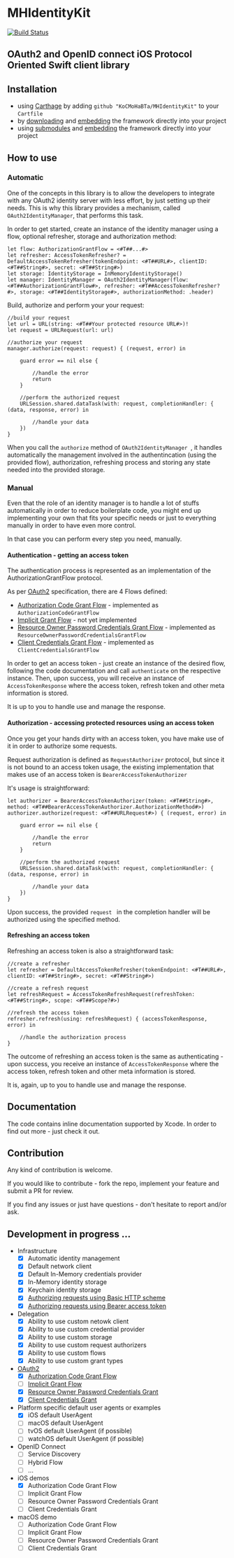 # MHIdentityKit

[![Build Status](https://app.bitrise.io/app/e4aae8e132be2cf8/status.svg?token=FHpa_DLw0GpS-_rbXunbYQ&branch=master)](https://www.bitrise.io/app/e4aae8e132be2cf8)

## OAuth2 and OpenID connect iOS Protocol Oriented Swift client library

## Installation

[embedding]:
https://developer.apple.com/library/content/technotes/tn2435/_index.html#//apple_ref/doc/uid/DTS40017543-CH1-PROJ_CONFIG-APPS_WITH_MULTIPLE_XCODE_PROJECTS

- using [Carthage](https://github.com/Carthage/Carthage) by adding `github "KoCMoHaBTa/MHIdentityKit"` to your `Cartfile`
- by [downloading](https://github.com/KoCMoHaBTa/MHIdentityKit/releases) and [embedding] the framework directly into your project
- using [submodules](http://git-scm.com/docs/git-submodule) and [embedding] the framework directly into your project

## How to use

### Automatic

One of the concepts in this library is to allow the developers to integrate with any OAuth2 identity server with less effort, by just setting up their needs. This is why this library provides a mechanism, called `OAuth2IdentityManager`, that performs this task.

In order to get started, create an instance of the identity manager using a flow, optional refresher, storage and authorization method:

	let flow: AuthorizationGrantFlow = <#T##...#>
    let refresher: AccessTokenRefresher? = DefaultAccessTokenRefresher(tokenEndpoint: <#T##URL#>, clientID: <#T##String#>, secret: <#T##String#>)
    let storage: IdentityStorage = InMemoryIdentityStorage()
    let manager: IdentityManager = OAuth2IdentityManager(flow: <#T##AuthorizationGrantFlow#>, refresher: <#T##AccessTokenRefresher?#>, storage: <#T##IdentityStorage#>, authorizationMethod: .header)
    
Build, authorize and perform your your request:

	//build your request
	let url = URL(string: <#T##Your protected resource URL#>)!
    let request = URLRequest(url: url)
    
    //authorize your request
    manager.authorize(request: request) { (request, error) in
        
        guard error == nil else {
            
            //handle the error
            return
        }
        
        //perform the authorized request
        URLSession.shared.dataTask(with: request, completionHandler: { (data, response, error) in
            
            //handle your data
        })
    }
    
    
When you call the `authorize` method of `OAuth2IdentityManager `, it handles automatically the management involved in the authentincation (using the provided flow), authorization, refreshing process and storing any state needed into the provided storage.

### Manual

Even that the role of an identity manager is to handle a lot of stuffs automatically in order to reduce boilerplate code, you might end up implementing your own that fits your specific needs or just to everything manually in order to have even more control.

In that case you can perform every step you need, manually.

#### Authentication - getting an access token

The authentication process is represented as an implementation of the AuthorizationGrantFlow protocol.

As per [OAuth2](https://tools.ietf.org/html/rfc6749) specification, there are 4 Flows defined:

- [Authorization Code Grant Flow](https://tools.ietf.org/html/rfc6749#section-4.1) - implemented as `AuthorizationCodeGrantFlow`
- [Implicit Grant Flow](https://tools.ietf.org/html/rfc6749#section-4.2) - not yet implemented
- [Resource Owner Password Credentials Grant Flow](https://tools.ietf.org/html/rfc6749#section-4.3) - implemented as `ResourceOwnerPasswordCredentialsGrantFlow`
- [Client Credentials Grant Flow](https://tools.ietf.org/html/rfc6749#section-4.4) - implemented as `ClientCredentialsGrantFlow`

In order to get an access token - just create an instance of the desired flow, following the code documentation and call `authenticate` on the respective instance. Then, upon success, you will receive an instance of `AccessTokenResponse` where the access token, refresh token and other meta information is stored. 

It is up to you to handle use and manage the response.
 
#### Authorization - accessing protected resources using an access token

Once you get your hands dirty with an access token, you have make use of it in order to authorize some requests.

Request authorization is defined as `RequestAuthorizer` protocol, but since it is not bound to an access token usage, the existing implementation that makes use of an access token is `BearerAccessTokenAuthorizer`

It's usage is straightforward:

	let authorizer = BearerAccessTokenAuthorizer(token: <#T##String#>, method: <#T##BearerAccessTokenAuthorizer.AuthorizationMethod#>)
    authorizer.authorize(request: <#T##URLRequest#>) { (request, error) in
        
        guard error == nil else {
            
            //handle the error
            return
        }
        
        //perform the authorized request
        URLSession.shared.dataTask(with: request, completionHandler: { (data, response, error) in
            
            //handle your data
        })
    }
    
Upon success, the provided `request ` in the completion handler will be authorized using the specified method.

#### Refreshing an access token 

Refreshing an access token is also a straightforward task:

	//create a refresher
    let refresher = DefaultAccessTokenRefresher(tokenEndpoint: <#T##URL#>, clientID: <#T##String#>, secret: <#T##String#>)
    
    //create a refresh request
    let refreshRequest = AccessTokenRefreshRequest(refreshToken: <#T##String#>, scope: <#T##Scope?#>)
    
    //refresh the access token
    refresher.refresh(using: refreshRequest) { (accessTokenResponse, error) in
        
        //handle the authorization process
    }
    
The outcome of refreshing an access token is the same as authenticating - upon success, you receive an instance of `AccessTokenResponse` where the access token, refresh token and other meta information is stored.   

It is, again, up to you to handle use and manage the response.

## Documentation

The code contains inline documentation supported by Xcode. In order to find out more - just check it out. 

## Contribution

Any kind of contribution is welcome.

If you would like to contribute - fork the repo, implement your feature and submit a PR for review.

If you find any issues or just have questions - don't hesitate to report and/or ask.

## Development in progress ...

- Infrastructure
    - [X] Automatic identity management
    - [x] Default network client
    - [x] Default In-Memory credentials provider
    - [x] In-Memory identity storage  
    - [x] Keychain identity storage  
    - [x] [Authorizing requests using Basic HTTP scheme](https://tools.ietf.org/html/rfc2617#section-2)
    - [x] [Authorizing requests using Bearer access token](https://tools.ietf.org/html/rfc6750#section-2)

- Delegation
    - [x] Ability to use custom netowk client
    - [x] Ability to use custom credential provider
    - [x] Ability to use custom storage
    - [x] Ability to use custom request authorizers
    - [x] Ability to use custom flows
    - [x] Ability to use custom grant types

- [OAuth2](https://tools.ietf.org/html/rfc6749)
	- [x] [Authorization Code Grant Flow](https://tools.ietf.org/html/rfc6749#section-4.1)
	- [ ] [Implicit Grant Flow](https://tools.ietf.org/html/rfc6749#section-4.2)
	- [x] [Resource Owner Password Credentials Grant](https://tools.ietf.org/html/rfc6749#section-4.3)
	- [x] [Client Credentials Grant](https://tools.ietf.org/html/rfc6749#section-4.4)
	
- Platform specific default user agents or examples
	- [x] iOS default UserAgent
	- [ ] macOS default UserAgent
	- [ ] tvOS default UserAgent (if possible)
	- [ ] watchOS default UserAgent (if possible)

- OpenID Connect
	- [ ] Service Discovery
	- [ ] Hybrid Flow
	- [ ] ...
    
- iOS demos
    - [x] Authorization Code Grant Flow
    - [ ] Implicit Grant Flow
    - [ ] Resource Owner Password Credentials Grant
    - [ ] Client Credentials Grant

- macOS demo
    - [ ] Authorization Code Grant Flow
    - [ ] Implicit Grant Flow
    - [ ] Resource Owner Password Credentials Grant
    - [ ] Client Credentials Grant

